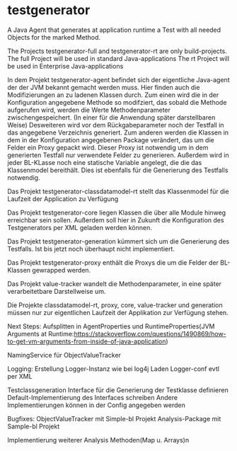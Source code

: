 # testgenerator
A Java Agent that generates at application runtime a Test with all needed Objects for the marked Method.

The Projects testgenerator-full and testgenerator-rt are only build-projects.
The full Project will be used in standard Java-applications
The rt Project will be used in Enterprise Java-applications

In dem Projekt testgenerator-agent befindet sich der eigentliche Java-agent der der JVM bekannt gemacht werden muss.
Hier finden auch die Modifizierungen an zu ladenen Klassen durch. Zum einen wird die in der Konfiguration angegebene Methode so modifziert,
das sobald die Methode aufgerufen wird, werden die Werte Methodenparameter zwischengespeichert. 
(In einer für die Anwendung später darstellbaren Weise) 
Desweiteren wird vor dem Rückgabeparameter noch der Testfall in das angegebene Verzeichnis generiert.
Zum anderen werden die Klassen in dem in der Konfiguration angegebenen Package verändert, das um die Felder ein Proxy gepackt wird. 
Dieser Proxy ist notwendig um in dem generierten Testfall nur verwendete Felder zu generieren. 
Außerdem wird in jeder BL-KLasse noch eine statische Variable angelegt, die die das Klassenmodel bereithält. 
Dies ist ebenfalls für die Generierung des Testfalls notwendig.

Das Projekt testgenerator-classdatamodel-rt stellt das Klassenmodel für die Laufzeit der Application zu Verfügung

Das Projekt testgenerator-core liegen Klassen die über alle Module hinweg erreichbar sein sollen. 
Außerdem soll hier in Zukunft die Konfiguration des Testgenerators per XML geladen werden können.

Das Projekt testgenerator-generation kümmert sich um die Generierung des Testfalls. Ist bis jetzt noch überhaupt nicht implementiert.

Das Projekt testgenerator-proxy enthält die Proxys die um die Felder der BL-Klassen gewrapped werden.

Das Projekt value-tracker wandelt die Methodenparameter, in eine später verarbeitetbare Darstellweise um.

Die Projekte classdatamodel-rt, proxy, core, value-tracker und generation müssen nur zur eigentlichen Laufzeit der Applikation zur Verfügung stehen.

Next Steps:
Aufsplitten in AgentProperties und RuntimeProperties(JVM Arguments at Runtime:https://stackoverflow.com/questions/1490869/how-to-get-vm-arguments-from-inside-of-java-application)

NamingService für ObjectValueTracker

Logging:
Erstellung Logger-Instanz wie bei log4j
Laden Logger-conf evtl per XML

Testclassgeneration
Interface für die Generierung der Testklasse definieren
Default-Implementierung des Interfaces schreiben
Andere Implementierungen können in der Config angegeben werden

Bugfixes:
ObjectValueTracker mit Simple-bl Projekt
Analysis-Package mit Sample-bl Projekt

Implementierung weiterer Analysis Methoden(Map u. Arrays)n

